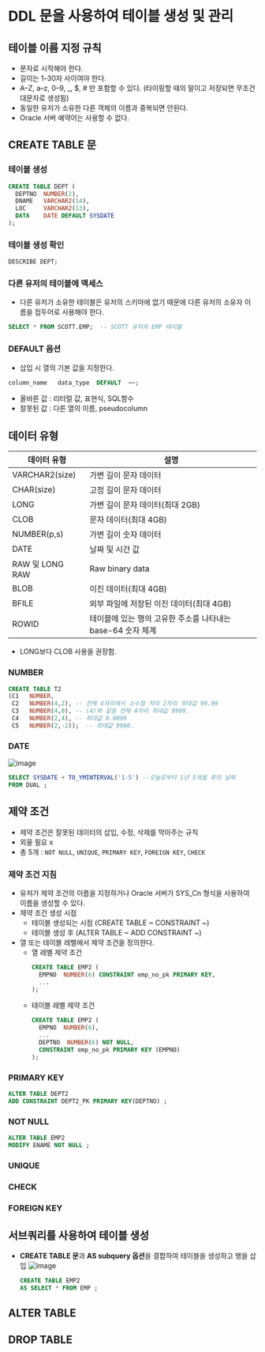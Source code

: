 # DDL 문을 사용하여 테이블 생성 및 관리
## 테이블 이름 지정 규칙
* 문자로 시작해야 한다.
* 길이는 1–30자 사이여야 한다.
* A–Z, a–z, 0–9, \_, $, \# 만 포함할 수 있다. (타이핑할 때의 말이고 저장되면 무조건 대문자로 생성됨)
* 동일한 유저가 소유한 다른 객체의 이름과 중복되면 안된다.
* Oracle 서버 예약어는 사용할 수 없다.

## CREATE TABLE 문
### 테이블 생성
```sql
CREATE TABLE DEPT (
  DEPTNO  NUMBER(2),
  DNAME   VARCHAR2(14),
  LOC     VARCHAR2(13),
  DATA    DATE DEFAULT SYSDATE
);
```
### 테이블 생성 확인
```SQL
DESCRIBE DEPT;
```
### 다른 유저의 테이블에 액세스
* 다른 유저가 소유한 테이블은 유저의 스키마에 없기 때문에 다른 유저의 소유자 이름을 접두어로 사용해야 한다.
```SQL
SELECT * FROM SCOTT.EMP;  -- SCOTT 유저의 EMP 테이블
```
### DEFAULT 옵션
* 삽입 시 열의 기본 값을 지정한다.
```SQL
column_name   data_type  DEFAULT  ~~;
```
* 올바른 값 : 리터럴 값, 표현식, SQL함수
* 잘못된 값 : 다른 열의 이름, pseudocolumn

## 데이터 유형
| 데이터 유형     | 설명                                                        |
|-----------------|-------------------------------------------------------------|
| VARCHAR2(size)  | 가변 길이 문자 데이터                                       |
| CHAR(size)      | 고정 길이 문자 데이터                                       |
| LONG            | 가변 길이 문자 데이터(최대 2GB)                             |
| CLOB            | 문자 데이터(최대 4GB)                                       |
| NUMBER(p,s)     | 가변 길이 숫자 데이터                                       |
| DATE            | 날짜 및 시간 값                                             |
| RAW 및 LONG RAW | Raw binary data                                             |
| BLOB            | 이진 데이터(최대 4GB)                                       |
| BFILE           | 외부 파일에 저장된 이진 데이터(최대 4GB)                    |
| ROWID           | 테이블에 있는 행의 고유한 주소를 나타내는 base-64 숫자 체계 |

* LONG보다 CLOB 사용을 권장함.

### NUMBER
```SQL
CREATE TABLE T2 
(C1   NUMBER, 
 C2   NUMBER(4,2), -- 전체 4자리에서 소수점 자리 2자리 최대값 99.99 
 C3   NUMBER(4,0), -- (4)와 같음 전체 4자리 최대값 9999.
 C4   NUMBER(2,4), -- 최대값 0.0099
 C5   NUMBER(2,-2));  -- 최대값 9900.
```
### DATE
![image](https://user-images.githubusercontent.com/79209568/115103845-eff6ca00-9f8f-11eb-9095-85b504584623.png)  
```SQL
SELECT SYSDATE + TO_YMINTERVAL('1-5') --오늘로부터 1년 5개월 후의 날짜
FROM DUAL ; 
```

## 제약 조건
* 제약 조건은 잘못된 데이터의 삽입, 수정, 삭제를 막아주는 규칙
* 외울 필요 x
* 총 5개 : `NOT NULL`, `UNIQUE`, `PRIMARY KEY`, `FOREIGN KEY`, `CHECK`

### 제약 조건 지침
* 유저가 제약 조건의 이름을 지정하거나 Oracle 서버가 SYS_Cn 형식을 사용하여 이름을 생성할 수 있다.
* 제약 조건 생성 시점
  * 테이블 생성되는 시점 (CREATE TABLE ~ CONSTRAINT ~)
  * 테이블 생성 후 (ALTER TABLE ~ ADD CONSTRAINT ~)
* 열 또는 테이블 레벨에서 제약 조건을 정의한다.
  * 열 레벨 제약 조건
    ```SQL
    CREATE TABLE EMP2 (
      EMPNO  NUMBER(6) CONSTRAINT emp_no_pk PRIMARY KEY,
      ...
    );
    ```
  * 테이블 레벨 제약 조건
    ```SQL
    CREATE TABLE EMP2 (
      EMPNO  NUMBER(6),
      ...
      DEPTNO  NUMBER(6) NOT NULL,
      CONSTRAINT emp_no_pk PRIMARY KEY (EMPNO)
    );
    ```

### PRIMARY KEY
```SQL
ALTER TABLE DEPT2 
ADD CONSTRAINT DEPT2_PK PRIMARY KEY(DEPTNO) ;
```

### NOT NULL
```SQL
ALTER TABLE EMP2 
MODIFY ENAME NOT NULL ; 
```

### UNIQUE

### CHECK

### FOREIGN KEY

## 서브쿼리를 사용하여 테이블 생성
* **CREATE TABLE 문**과 **AS subquery 옵션**을 결합하여 테이블을 생성하고 행을 삽입
  ![image](https://user-images.githubusercontent.com/79209568/115104017-d99d3e00-9f90-11eb-8cb7-c56d69fcfa4d.png)
  ```SQL
  CREATE TABLE EMP2 
  AS SELECT * FROM EMP ; 
  ```
## ALTER TABLE
## DROP TABLE
